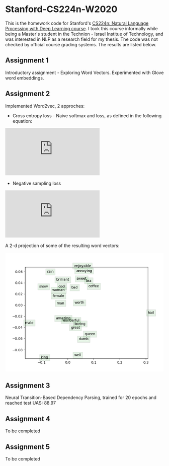 # Stanford-CS224n-W2020
This is the homework code for Stanford's [CS224n: Natural Language Processing with Deep Learning course](http://web.stanford.edu/class/cs224n/).
I took this course informally while being a Master's student in the Technion - Israel Institue of Technology, and was interested in NLP as a research field for my thesis.
The code was not checked by official course grading systems. The results are listed below.

## Assignment 1
Introductory assignment - Exploring Word Vectors. Experimented with Glove word embeddings.

## Assignment 2
Implemented Word2vec, 2 approches:
* Cross entropy loss - Naive softmax and loss, as defined in the following equation:

![equation](https://latex.codecogs.com/gif.latex?-%5Cunderset%7Bw%5Cin%20Vocab%7D%7B%5Csum%7Dy_%7Bw%7Dlog%28%7By_%7Bw%7D%29%3D-log%28%5Chat%7By%7D_%7Bo%7D%29%7D)

* Negative sampling loss

![equation](https://latex.codecogs.com/gif.latex?J_%7Bneg-sample%7D%28v_%7Bc%7D%2Co%2CU%29%3D-log%28%5Csigma%28u_%7Bo%7D%5E%7BT%7Dv_%7Bc%7D%29%29-%5Csum_%7Bk%3D1%7D%5E%7BK%7Dlog%28%5Csigma%28-u_%7Bk%7D%5E%7BT%7Dv_%7Bc%7D%29%29)

A 2-d projection of some of the resulting word vectors:

![alt text](https://github.com/orgadhadas/Stanford-CS224n-W2020/blob/master/a2/word_vectors.png)

## Assignment 3

Neural Transition-Based Dependency Parsing, trained for 20 epochs and reached test UAS: 88.97

## Assignment 4

To be completed

## Assignment 5

To be completed

